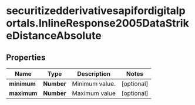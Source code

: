 # securitizedderivativesapifordigitalportals.InlineResponse2005DataStrikeDistanceAbsolute

## Properties

Name | Type | Description | Notes
------------ | ------------- | ------------- | -------------
**minimum** | **Number** | Minimum value. | [optional] 
**maximum** | **Number** | Maximum value | [optional] 



